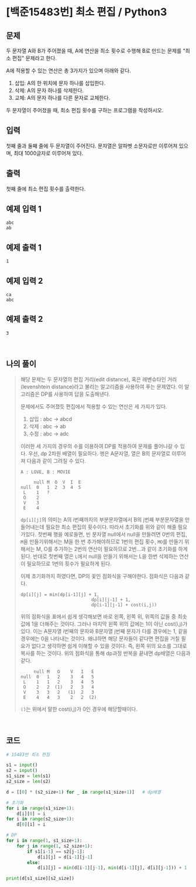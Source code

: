 # [백준15483번] 최소 편집 / Python3

## 문제

두 문자열 A와 B가 주어졌을 때, A에 연산을 최소 횟수로 수행해 B로 만드는 문제를 "최소 편집" 문제라고 한다.

A에 적용할 수 있는 연산은 총 3가지가 있으며 아래와 같다.

1. 삽입: A의 한 위치에 문자 하나를 삽입한다.
2. 삭제: A의 문자 하나를 삭제한다.
3. 교체: A의 문자 하나를 다른 문자로 교체한다.

두 문자열이 주어졌을 때, 최소 편집 횟수를 구하는 프로그램을 작성하시오.

## 입력

첫째 줄과 둘째 줄에 두 문자열이 주어진다. 문자열은 알파벳 소문자로만 이루어져 있으며, 최대 1000글자로 이루어져 있다.

## 출력

첫째 줄에 최소 편집 횟수를 출력한다.

## 예제 입력 1 

```
abc
ab
```

## 예제 출력 1 

```
1
```

## 예제 입력 2 

```
ca
abc
```

## 예제 출력 2 

```
3
```

<br>

## 나의 풀이

> 해당 문제는 두 문자열의 편집 거리(edit distance), 혹은 레벤슈타인 거리(levenshtein distance)라고 불리는 알고리즘을 사용하여 푸는 문제였다. 이 알고리즘은 DP를 사용하여 답을 도출해낸다.
>
> 문제에서도 주어졌듯 편집에서 적용할 수 있는 연산은 세 가지가 있다.
>
> 1. 삽입 : abc -> abcd
> 2. 삭제 : abc -> ab
> 3. 수정 : abc -> adc
>
> 이러한 세 가지의 경우의 수를 이용하여 DP를 적용하여 문제를 풀어나갈 수 있다. 우선, dp 2차원 배열이 필요하다. 행은 A문자열, 열은 B의 문자열로 이루어져 다음과 같이 그려질 수 있다.
>
> ```
> A : LOVE, B : MOVIE
> 
>      null M  O  V  I  E
> null  0   1  2  3  4  5 
>  L    1   ?
>  O    2
>  V    3
>  E    4
> ```
>
> `dp[i][j]`의 의미는 A의 i번째까지의 부분문자열에서 B의 j번째 부분문자열을 만들어내는데 필요한 최소 편집의 횟수이다. 따라서 초기화를 위와 같이 해줄 필요가있다. 첫번째 행을 예로들면, 빈 문자열 null에서 null을 만들려면 0번의 편집, `M`을 만들기위해서는 M을 한 번 추가해야하므로 1번의 편집 횟수, `MO`를 만들기 위해서는 M, O를 추가하는 2번의 연산이 필요하므로 2번...과 같이 초기화를 하게된다. 반대로 첫번째 열은 `L`에서 null을 만들기 위해서는 L을 한번 삭제하는 연산이 필요하므로 1번의 횟수가 필요하게 된다.
>
> 이제 초기화까지 하였다면, DP의 꽃인 점화식을 구해야한다. 점화식은 다음과 같다.
>
> ```
> dp[i][j] = min(dp[i-1][j] + 1, 
> 							 dp[i][j-1] + 1, 
> 							 dp[i-1][j-1] + cost(i,j))
> ```
>
> 위의 점화식을 표에서 쉽게 생각해보면 바로 왼쪽, 왼쪽 위, 위쪽의 값들 중 최솟값에 1을 더해주는 것이다. 그러나 마지막 왼쪽 위의 값에는 1이 아닌 cost(i,j)가 있다. 이는 A문자열 i번째의 문자와 B문자열 j번째 문자가 다를 경우에는 1, 같을 경우에는 0을 나타내는 것이다. 왜냐하면 해당 문자들이 같다면 편집을 거칠 필요가 없다고 생각하면 쉽게 이해할 수 있을 것이다. 즉, 왼쪽 위의 요소를 그대로 복사를 하는 것이다. 위의 점화식을 통해 dp과정 반복을 끝내면 dp배열은 다음과 같다.
>
> ```
>      null M   O    V   I   E
> null  0   1   2    3   4   5 
>  L    1   1   2    3   4   5 
>  O    2   2  (1)   2   3   4     
>  V    3   3   2   (1)  2   3   
>  E    4   4   3    2   2  (2)
> ```
>
> `()`는 위에서 말한 cost(i,j)가 0인 경우에 해당할때이다.

<br>

## 코드

```python
# 15483번 최소 편짐

s1 = input()
s2 = input()
s1_size = len(s1)
s2_size = len(s2)

d = [[0] * (s2_size+1) for _ in range(s1_size+1)]   # dp배열

# 초기화
for i in range(s1_size+1):
    d[i][0] = i
for i in range(s2_size+1):
    d[0][i] = i

# DP
for i in range(1, s1_size+1):
    for j in range(1, s2_size+1):
        if s1[i-1] == s2[j-1]:
            d[i][j] = d[i-1][j-1]
        else:
            d[i][j] = min(d[i-1][j-1], min(d[i-1][j], d[i][j-1])) + 1

print(d[s1_size][s2_size])

```

